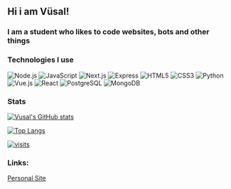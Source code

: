 <h2>Hi i am Vüsal!</h2>
<h3>I am a student who likes to code websites, bots and other things</h3>

### Technologies I use
![Node.js](https://img.shields.io/badge/Node.js-%23323330.svg?style=for-the-badge&logo=node.js&logoColor=green)
![JavaScript](https://img.shields.io/badge/javascript-%23323330.svg?style=for-the-badge&logo=javascript&logoColor=%23F7DF1E)
![Next.js](https://img.shields.io/badge/Next.js-%23323330.svg?style=for-the-badge&logo=next.js&logoColor=white)
![Express](https://img.shields.io/badge/express-%231572B6.svg?style=for-the-badge&logo=express&logoColor=white)
![HTML5](https://img.shields.io/badge/html5-%23E34F26.svg?style=for-the-badge&logo=html5&logoColor=white)
![CSS3](https://img.shields.io/badge/css3-%231572B6.svg?style=for-the-badge&logo=css3&logoColor=white)
![Python](https://img.shields.io/badge/Python-%23323330.svg?style=for-the-badge&logo=python&logoColor=%23FFD43B)
![Vue.js](https://img.shields.io/badge/Vue.js-%2335495e.svg?style=for-the-badge&logo=vue.js&logoColor=%234FC08D)
![React](https://img.shields.io/badge/React-%2320232a.svg?style=for-the-badge&logo=react&logoColor=%2361DAFB)
![PostgreSQL](https://img.shields.io/badge/PostgreSQL-%23336791.svg?style=for-the-badge&logo=postgresql&logoColor=white)
![MongoDB](https://img.shields.io/badge/MongoDB-%2347A248.svg?style=for-the-badge&logo=mongodb&logoColor=white)

### Stats

[![Vusal's GitHub stats](https://github-readme-stats.vercel.app/api?username=artvoidfw&show_icons=true&theme=radical)](https://artvoid.vercel.app/github)

[![Top Langs](https://github-readme-stats.vercel.app/api/top-langs/?username=artvoidfw&layout=compact&theme=radical)](https://artvoid.vercel.app/instagram)

[![visits](https://komarev.com/ghpvc/?username=artvoidfw)](https://artvoid.vercel.app/)

<h3>Links:</h3>

<a href="https://artvoid.vercel.app/">Personal Site</a>
